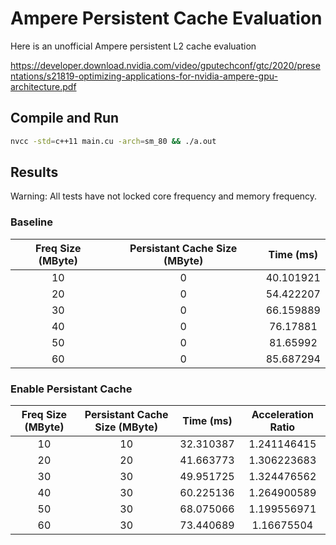 # Ampere Persistent Cache Evaluation

Here is an unofficial Ampere persistent L2 cache evaluation

https://developer.download.nvidia.com/video/gputechconf/gtc/2020/presentations/s21819-optimizing-applications-for-nvidia-ampere-gpu-architecture.pdf

## Compile and Run

```bash
nvcc -std=c++11 main.cu -arch=sm_80 && ./a.out
```


## Results

Warning: All tests have not locked core frequency and memory frequency.

### Baseline

| Freq Size (MByte)	| Persistant   Cache Size (MByte)	| Time (ms) 	|
|:-:	|:-:	|:-:	|
| 10 	| 0 	| 40.101921 	|
| 20 	| 0 	| 54.422207 	|
| 30 	| 0 	| 66.159889 	|
| 40 	| 0 	| 76.17881 	|
| 50 	| 0 	| 81.65992 	|
| 60 	| 0 	| 85.687294 	|

### Enable Persistant Cache

| Freq Size (MByte)	| Persistant   Cache Size (MByte)	| Time (ms) 	| Acceleration   Ratio 	|
|:-:	|:-:	|:-:	|:-:	|
| 10 	| 10 	| 32.310387 	| 1.241146415 	|
| 20 	| 20 	| 41.663773 	| 1.306223683 	|
| 30 	| 30 	| 49.951725 	| 1.324476562 	|
| 40 	| 30 	| 60.225136 	| 1.264900589 	|
| 50 	| 30 	| 68.075066 	| 1.199556971 	|
| 60 	| 30 	| 73.440689 	| 1.16675504 	|



